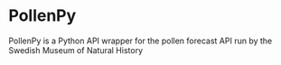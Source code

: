 # PollenPy
PollenPy is a Python API wrapper for the pollen forecast API run by the Swedish Museum of Natural History

